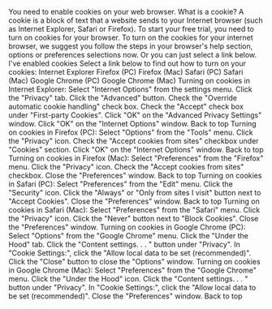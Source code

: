 You need to enable cookies on your web browser. What is a cookie? A cookie is a block of text that a website sends to your Internet browser (such as Internet Explorer, Safari or Firefox). To start your free trial, you need to turn on cookies for your browser. To turn on the cookies for your internet browser, we suggest you follow the steps in your browser's help section, options or preferences selections now. Or you can just select a link below. I've enabled cookies Select a link below to find out how to turn on your cookies: Internet Explorer Firefox (PC) Firefox (Mac) Safari (PC) Safari (Mac) Google Chrome (PC) Google Chrome (Mac) Turning on cookies in Internet Explorer: Select "Internet Options" from the settings menu. Click the "Privacy" tab. Click the "Advanced" button. Check the "Override automatic cookie handling" check box. Check the "Accept" check box under "First-party Cookies". Click "OK" on the "Advanced Privacy Settings" window. Click "OK" on the "Internet Options" window. Back to top Turning on cookies in Firefox (PC): Select "Options" from the "Tools" menu. Click the "Privacy" icon. Check the "Accept cookies from sites" checkbox under "Cookies" section. Click "OK" on the "Internet Options" window. Back to top Turning on cookies in Firefox (Mac): Select "Preferences" from the "Firefox" menu. Click the "Privacy" icon. Check the "Accept cookies from sites" checkbox. Close the "Preferences" window. Back to top Turning on cookies in Safari (PC): Select "Preferences" from the "Edit" menu. Click the "Security" icon. Click the "Always" or "Only from sites I visit" button next to "Accept Cookies". Close the "Preferences" window. Back to top Turning on cookies in Safari (Mac): Select "Preferences" from the "Safari" menu. Click the "Privacy" icon. Click the "Never" button next to "Block Cookies". Close the "Preferences" window. Turning on cookies in Google Chrome (PC): Select "Options" from the "Google Chrome" menu. Click the "Under the Hood" tab. Click the "Content settings. . . " button under "Privacy". In "Cookie Settings:", click the "Allow local data to be set (recommended)". Click the "Close" button to close the "Options" window. Turning on cookies in Google Chrome (Mac): Select "Preferences" from the "Google Chrome" menu. Click the "Under the Hood" icon. Click the "Content settings. . . " button under "Privacy". In "Cookie Settings:", click the "Allow local data to be set (recommended)". Close the "Preferences" window. Back to top